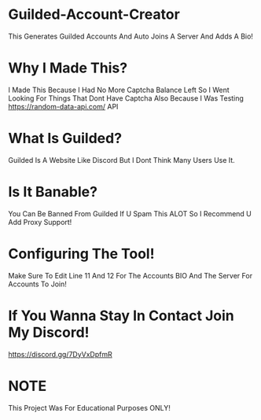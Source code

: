 # Guilded-Account-Creator

This Generates Guilded Accounts And Auto Joins A Server And Adds A Bio!

# Why I Made This?

I Made This Because I Had No More Captcha Balance Left So I Went Looking For Things That Dont Have Captcha Also Because I Was Testing https://random-data-api.com/ API

# What Is Guilded?

Guilded Is A Website Like Discord But I Dont Think Many Users Use It.

# Is It Banable?

You Can Be Banned From Guilded If U Spam This ALOT So I Recommend U Add Proxy Support!

# Configuring The Tool!

Make Sure To Edit Line 11 And 12 For The Accounts BIO And The Server For Accounts To Join!

# If You Wanna Stay In Contact Join My Discord!

https://discord.gg/7DyVxDpfmR


# NOTE

This Project Was For Educational Purposes ONLY!
